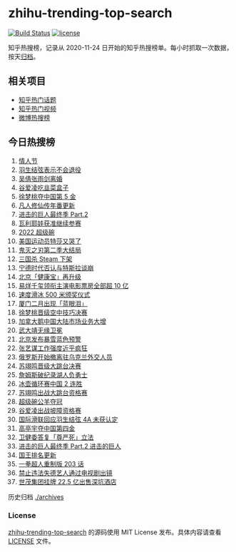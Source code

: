 # zhihu-trending-top-search

[![Build Status](https://github.com/justjavac/zhihu-trending-top-search/workflows/ci/badge.svg?branch=main)](https://github.com/justjavac/zhihu-trending-top-search/actions)
[![license](https://img.shields.io/github/license/justjavac/zhihu-trending-top-search)](https://github.com/justjavac/zhihu-trending-top-search/blob/main/LICENSE)

知乎热搜榜，记录从 2020-11-24 日开始的知乎热搜榜单。每小时抓取一次数据，按天[归档](./archives)。

## 相关项目

- [知乎热门话题](https://github.com/justjavac/zhihu-trending-hot-questions)
- [知乎热门视频](https://github.com/justjavac/zhihu-trending-hot-video)
- [微博热搜榜](https://github.com/justjavac/weibo-trending-hot-search)

## 今日热搜榜

<!-- BEGIN -->
<!-- 最后更新时间 Mon Feb 14 2022 23:11:22 GMT+0800 (China Standard Time) -->

1. [情人节](https://www.zhihu.com/search?q=情人节)
1. [羽生结弦表示不会退役](https://www.zhihu.com/search?q=羽生结弦)
1. [吴倩张雨剑离婚](https://www.zhihu.com/search?q=吴倩张雨剑离婚)
1. [谷爱凌吃韭菜盒子](https://www.zhihu.com/search?q=谷爱凌)
1. [徐梦桃夺中国第 5 金](https://www.zhihu.com/search?q=徐梦桃)
1. [凡人修仙传年番更新](https://www.zhihu.com/search?q=凡人修仙传)
1. [进击的巨人最终季 Part.2](https://www.zhihu.com/search?q=进击的巨人)
1. [瓦利耶娃获准继续参赛](https://www.zhihu.com/search?q=瓦利耶娃)
1. [2022 超级碗](https://www.zhihu.com/search?q=超级碗)
1. [美国运动员特莎又哭了](https://www.zhihu.com/search?q=美国运动员特莎)
1. [鬼灭之刃第二季大结局](https://www.zhihu.com/search?q=鬼灭之刃)
1. [三国杀 Steam 下架](https://www.zhihu.com/search?q=三国杀)
1. [宁德时代否认与特斯拉谈崩](https://www.zhihu.com/search?q=宁德时代)
1. [北京「健康宝」再升级](https://www.zhihu.com/search?q=北京健康宝)
1. [易烊千玺领衔主演电影票房全部超 10 亿](https://www.zhihu.com/search?q=易烊千玺)
1. [速度滑冰 500 米颁奖仪式](https://www.zhihu.com/search?q=速度滑冰颁奖仪式)
1. [厦门二月出现「蓝眼泪」](https://www.zhihu.com/search?q=厦门蓝眼泪)
1. [徐梦桃晋级空中技巧决赛](https://www.zhihu.com/search?q=徐梦桃)
1. [加拿大鹅中国大陆市场业务大增](https://www.zhihu.com/search?q=加拿大鹅)
1. [武大靖无缘卫冕](https://www.zhihu.com/search?q=武大靖)
1. [北京发布暴雪蓝色预警](https://www.zhihu.com/search?q=北京暴雪蓝色预警)
1. [张艺谋工作强度近乎疯狂](https://www.zhihu.com/search?q=张艺谋工作强度)
1. [俄罗斯开始撤离驻乌克兰外交人员](https://www.zhihu.com/search?q=俄罗斯乌克兰)
1. [苏翊鸣晋级大跳台决赛](https://www.zhihu.com/search?q=苏翊鸣)
1. [詹姆斯破纪录湖人负勇士](https://www.zhihu.com/search?q=湖人)
1. [冰壶循环赛中国 2 连胜](https://www.zhihu.com/search?q=冰壶)
1. [苏翊鸣出战大跳台资格赛](https://www.zhihu.com/search?q=苏翊鸣)
1. [超级碗公羊夺冠](https://www.zhihu.com/search?q=超级碗)
1. [谷爱凌出战坡障资格赛](https://www.zhihu.com/search?q=谷爱凌)
1. [国际滑联回应羽生结弦 4A 未获认定](https://www.zhihu.com/search?q=羽生结弦)
1. [高亭宇夺中国第四金](https://www.zhihu.com/search?q=高亭宇)
1. [卫健委答复「尊严死」立法](https://www.zhihu.com/search?q=尊严死)
1. [进击的巨人最终季 Part.2 进击的巨人](https://www.zhihu.com/search?q=进击的巨人)
1. [国王排名更新](https://www.zhihu.com/search?q=国王排名)
1. [一拳超人重制版 203 话](https://www.zhihu.com/search?q=一拳超人)
1. [禁止违法失德艺人通过电视剧出镜](https://www.zhihu.com/search?q=失德艺人)
1. [世茂集团挂牌 22.5 亿出售深坑酒店](https://www.zhihu.com/search?q=世茂集团)

<!-- END -->

历史归档 [./archives](./archives)

### License

[zhihu-trending-top-search](https://github.com/justjavac/zhihu-trending-top-search)
的源码使用 MIT License 发布。具体内容请查看 [LICENSE](./LICENSE) 文件。
